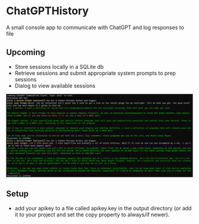 # ChatGPTHistory
A small console app to communicate with ChatGPT and log responses to file

## Upcoming
* Store sessions locally in a SQLite db 
* Retrieve sessions and submit appropriate system prompts to prep sessions
* Dialog to view available sessions

![screenshot](screenshot.png)


## Setup
* add your apikey to a file called apikey.key in the output directory (or add it to your project and set the copy property to always/if newer).
